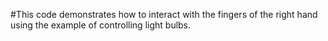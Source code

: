 
#This code demonstrates how to interact with the fingers of the right hand using the example of controlling light bulbs.
